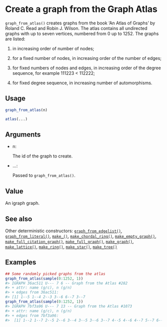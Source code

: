 # Create a graph from the Graph Atlas

`graph_from_atlas()` creates graphs from the book ‘An Atlas of Graphs’
by Roland C. Read and Robin J. Wilson. The atlas contains all undirected
graphs with up to seven vertices, numbered from 0 up to 1252. The graphs
are listed:

1.  in increasing order of number of nodes;

2.  for a fixed number of nodes, in increasing order of the number of
    edges;

3.  for fixed numbers of nodes and edges, in increasing order of the
    degree sequence, for example 111223 \< 112222;

4.  for fixed degree sequence, in increasing number of automorphisms.

## Usage

``` r
graph_from_atlas(n)

atlas(...)
```

## Arguments

- n:

  The id of the graph to create.

- ...:

  Passed to `graph_from_atlas()`.

## Value

An igraph graph.

## See also

Other deterministic constructors:
[`graph_from_edgelist()`](https://r.igraph.org/reference/graph_from_edgelist.md),
[`graph_from_literal()`](https://r.igraph.org/reference/graph_from_literal.md),
[`make_()`](https://r.igraph.org/reference/make_.md),
[`make_chordal_ring()`](https://r.igraph.org/reference/make_chordal_ring.md),
[`make_empty_graph()`](https://r.igraph.org/reference/make_empty_graph.md),
[`make_full_citation_graph()`](https://r.igraph.org/reference/make_full_citation_graph.md),
[`make_full_graph()`](https://r.igraph.org/reference/make_full_graph.md),
[`make_graph()`](https://r.igraph.org/reference/make_graph.md),
[`make_lattice()`](https://r.igraph.org/reference/make_lattice.md),
[`make_ring()`](https://r.igraph.org/reference/make_ring.md),
[`make_star()`](https://r.igraph.org/reference/make_star.md),
[`make_tree()`](https://r.igraph.org/reference/make_tree.md)

## Examples

``` r
## Some randomly picked graphs from the atlas
graph_from_atlas(sample(0:1252, 1))
#> IGRAPH 36ac511 U--- 7 6 -- Graph from the Atlas #282
#> + attr: name (g/c), n (g/n)
#> + edges from 36ac511:
#> [1] 1--5 1--4 2--3 3--6 6--7 3--7
graph_from_atlas(sample(0:1252, 1))
#> IGRAPH 7bf3a96 U--- 7 13 -- Graph from the Atlas #1073
#> + attr: name (g/c), n (g/n)
#> + edges from 7bf3a96:
#>  [1] 1--2 1--7 2--5 2--6 3--4 3--5 3--6 3--7 4--5 4--6 4--7 5--7 6--7
```
